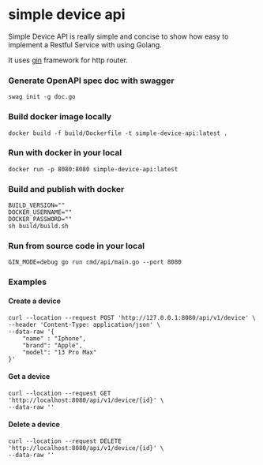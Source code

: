 # simple device api

Simple Device API is really simple and concise to show how easy to implement a Restful Service with using Golang.

It uses [gin](https://github.com/gin-gonic/gin) framework for http router.


### Generate OpenAPI spec doc with swagger
```shell
swag init -g doc.go
```

### Build docker image locally
```shell
docker build -f build/Dockerfile -t simple-device-api:latest .
```

### Run with docker in your local
```shell
docker run -p 8080:8080 simple-device-api:latest
```

### Build and publish with docker
```shell
BUILD_VERSION=""
DOCKER_USERNAME=""
DOCKER_PASSWORD=""
sh build/build.sh
```

### Run from source code in your local
```shell
GIN_MODE=debug go run cmd/api/main.go --port 8080
```

### Examples
#### Create a device
```shell
curl --location --request POST 'http://127.0.0.1:8080/api/v1/device' \
--header 'Content-Type: application/json' \
--data-raw '{
    "name" : "Iphone",
    "brand": "Apple",
    "model": "13 Pro Max"
}'
```
#### Get a device
```shell
curl --location --request GET 'http://localhost:8080/api/v1/device/{id}' \
--data-raw ''
```

#### Delete a device
```shell
curl --location --request DELETE 'http://localhost:8080/api/v1/device/{id}' \
--data-raw ''
```
